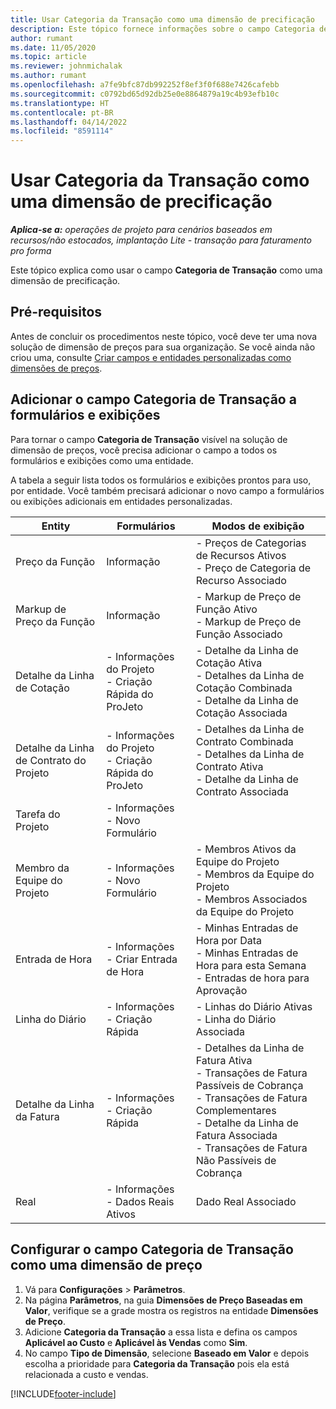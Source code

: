 ```yaml
---
title: Usar Categoria da Transação como uma dimensão de precificação
description: Este tópico fornece informações sobre o campo Categoria de Transação como uma dimensão de precificação.
author: rumant
ms.date: 11/05/2020
ms.topic: article
ms.reviewer: johnmichalak
ms.author: rumant
ms.openlocfilehash: a7fe9bfc87db992252f8ef3f0f688e7426cafebb
ms.sourcegitcommit: c0792bd65d92db25e0e8864879a19c4b93efb10c
ms.translationtype: HT
ms.contentlocale: pt-BR
ms.lasthandoff: 04/14/2022
ms.locfileid: "8591114"
---
```

# <a name="use-transaction-category-as-a-pricing-dimension"></a>Usar Categoria da Transação como uma dimensão de precificação


_**Aplica-se a:** operações de projeto para cenários baseados em recursos/não estocados, implantação Lite - transação para faturamento pro forma_


Este tópico explica como usar o campo **Categoria de Transação** como uma dimensão de precificação. 

## <a name="prerequisites"></a>Pré-requisitos
Antes de concluir os procedimentos neste tópico, você deve ter uma nova solução de dimensão de preços para sua organização. Se você ainda não criou uma, consulte [Criar campos e entidades personalizadas como dimensões de preços](create-custom-fields-entities-pricing-dimensions.md).

## <a name="add-the-transaction-category-field-to-forms-and-views"></a>Adicionar o campo Categoria de Transação a formulários e exibições
Para tornar o campo **Categoria de Transação** visível na solução de dimensão de preços, você precisa adicionar o campo a todos os formulários e exibições como uma entidade.

A tabela a seguir lista todos os formulários e exibições prontos para uso, por entidade. Você também precisará adicionar o novo campo a formulários ou exibições adicionais em entidades personalizadas.

|  Entity        | Formulários     |Modos de exibição        |
| ------------------------------|---------------------------------|----------------------------------|
|  Preço da Função| Informação |- Preços de Categorias de Recursos Ativos<br> - Preço de Categoria de Recurso Associado |
|  Markup de Preço da Função| Informação|- Markup de Preço de Função Ativo<br>- Markup de Preço de Função Associado |
|  Detalhe da Linha de Cotação|- Informações do Projeto<br>- Criação Rápida do ProJeto| - Detalhe da Linha de Cotação Ativa<br>- Detalhes da Linha de Cotação Combinada<br>- Detalhe da Linha de Cotação Associada |
|  Detalhe da Linha de Contrato do Projeto|- Informações do Projeto<br>- Criação Rápida do ProJeto|- Detalhes da Linha de Contrato Combinada<br>- Detalhes da Linha de Contrato Ativa<br>- Detalhe da Linha de Contrato Associada |
|  Tarefa do Projeto|- Informações<br>- Novo Formulário| &nbsp; |
|  Membro da Equipe do Projeto|- Informações<br>- Novo Formulário|- Membros Ativos da Equipe do Projeto<br>- Membros da Equipe do Projeto<br>- Membros Associados da Equipe do Projeto |
|  Entrada de Hora|- Informações<br>- Criar Entrada de Hora|- Minhas Entradas de Hora por Data<br>- Minhas Entradas de Hora para esta Semana<br>- Entradas de hora para Aprovação|
|  Linha do Diário|- Informações<br>- Criação Rápida|- Linhas do Diário Ativas<br>- Linha do Diário Associada|
|  Detalhe da Linha da Fatura|- Informações<br>- Criação Rápida|- Detalhes da Linha de Fatura Ativa<br>- Transações de Fatura Passíveis de Cobrança<br>- Transações de Fatura Complementares<br>- Detalhe da Linha de Fatura Associada <br>- Transações de Fatura Não Passíveis de Cobrança|
|  Real|- Informações<br>- Dados Reais Ativos| Dado Real Associado |

## <a name="set-up-the-transaction-category-field-as-a-pricing-dimension"></a>Configurar o campo Categoria de Transação como uma dimensão de preço

1. Vá para **Configurações** > **Parâmetros**. 
2. Na página **Parâmetros**, na guia **Dimensões de Preço Baseadas em Valor**, verifique se a grade mostra os registros na entidade **Dimensões de Preço**.
3. Adicione **Categoria da Transação** a essa lista e defina os campos **Aplicável ao Custo** e **Aplicável às Vendas** como **Sim**.
4. No campo **Tipo de Dimensão**, selecione **Baseado em Valor** e depois escolha a prioridade para **Categoria da Transação** pois ela está relacionada a custo e vendas.


[!INCLUDE[footer-include](../includes/footer-banner.md)]